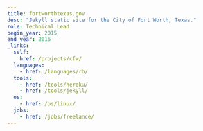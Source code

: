 ```yaml
---
title: fortworthtexas.gov
desc: "Jekyll static site for the City of Fort Worth, Texas."
role: Technical Lead
begin_year: 2015
end_year: 2016
_links:
  self:
    href: /projects/cfw/
  languages:
    - href: /languages/rb/
  tools:
    - href: /tools/heroku/
    - href: /tools/jekyll/
  os:
    - href: /os/linux/
  jobs:
    - href: /jobs/freelance/
---
```

